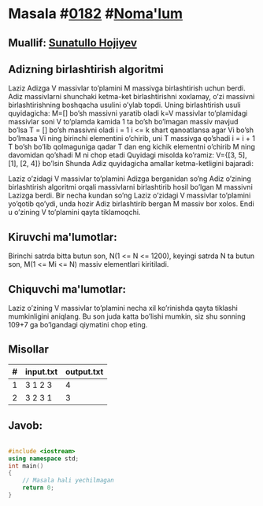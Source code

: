 
<h1>Masala #<a href="https://robocontest.uz/tasks/0182">0182</a> #<a href="https://robocontest.uz/tasks?category=1">Noma'lum</a></h1>
<h2> Muallif: <a href="https://robocontest.uz/profile/sunnat">Sunatullo Hojiyev</a></h2>
<h2>Adizning birlashtirish algoritmi</h2>
<p>Laziz Adizga V massivlar to’plamini M massivga birlashtirish uchun berdi. Adiz massivlarni shunchaki ketma-ket birlashtirishni xoxlamay, o’zi massivni birlashtirishning boshqacha usulini o’ylab topdi. Uning birlashtirish usuli quyidagicha:
M=[] bo’sh massivni yaratib oladi
k=V massivlar to’plamidagi massivlar soni
V to’plamda kamida 1 ta bo’sh bo’lmagan massiv mavjud bo’lsa
T = [] bo’sh massivni oladi
i = 1
i <= k shart qanoatlansa
agar Vi bo’sh bo’lmasa
Vi ning birinchi elementini o’chirib, uni T massivga qo’shadi
i = i + 1
T bo’sh bo’lib qolmaguniga qadar
T dan eng kichik elementni o’chirib M ning davomidan qo’shadi
M ni chop etadi
Quyidagi misolda ko’ramiz: V={[3, 5], [1], [2, 4]} bo’lsin
Shunda Adiz quyidagicha amallar ketma-ketligini bajaradi:

Laziz o’zidagi V massivlar to’plamini Adizga berganidan so’ng Adiz o’zining birlashtirish algoritmi orqali massivlarni birlashtirib hosil bo’lgan M massivni Lazizga berdi. Bir necha kundan so’ng Laziz o’zidagi V massivlar to’plamini yo’qotib qo’ydi, unda hozir Adiz birlashtirib bergan M massiv bor xolos. Endi u o’zining V to’plamini qayta tiklamoqchi.</p>
<h2>Kiruvchi ma'lumotlar:</h2>
<p>Birinchi satrda bitta butun son, N(1 <= N <= 1200), keyingi satrda N ta butun son, M(1 <= Mi <= N) massiv elementlari kiritiladi.</p>
<h2>Chiquvchi ma'lumotlar:</h2>
<p>Laziz o’zining V massivlar to’plamini necha xil ko’rinishda qayta tiklashi mumkinligini aniqlang. Bu son juda katta bo’lishi mumkin, siz shu sonning 109+7 ga bo’lgandagi qiymatini chop eting.</p>
<h2>Misollar</h2>
<table>
    <thead>
        <tr>
            <th>#</th>
            <th>input.txt</th>
            <th>output.txt</th>
        </tr>
    </thead>
    <tbody>
            <tr>
                <td>1</td>
                <td>3
1 2 3</td>
                <td>4</td>
            </tr>
            <tr>
                <td>2</td>
                <td>3
2 3 1</td>
                <td>3</td>
            </tr>
    </tbody>
    </table>
    
<h2>Javob:</h2>

######
```cpp
#include <iostream>
using namespace std;
int main()
{
    // Masala hali yechilmagan
    return 0;
}
```
